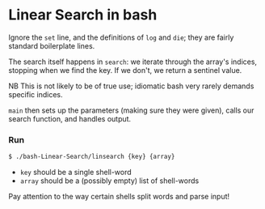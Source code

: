 # Linear Search in bash

Ignore the `set` line, and the definitions of `log` and `die`; they are fairly
standard boilerplate lines.

The search itself happens in `search`: we iterate through the array's indices,
stopping when we find the key. If we don't, we return a sentinel value.

NB This is not likely to be of true use; idiomatic bash very rarely demands
specific indices.

`main` then sets up the parameters (making sure they were given), calls our
search function, and handles output.

### Run

```bash
$ ./bash-Linear-Search/linsearch {key} {array}
```

- `key` should be a single shell-word
- `array` should be a (possibly empty) list of shell-words

Pay attention to the way certain shells split words and parse input!
